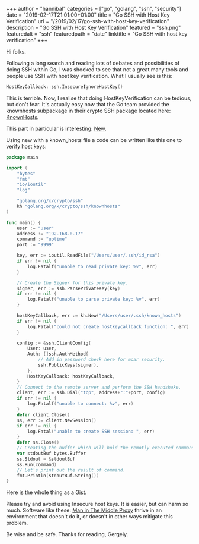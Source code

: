 +++
author = "hannibal"
categories = ["go", "golang", "ssh", "security"]
date = "2019-02-17T21:01:00+01:00"
title = "Go SSH with Host Key Verification"
url = "/2019/02/17/go-ssh-with-host-key-verification"
description = "Go SSH with Host Key Verification"
featured = "ssh.png"
featuredalt = "ssh"
featuredpath = "date"
linktitle = "Go SSH with host key verification"
+++

Hi folks.

Following a long search and reading lots of debates and possibilities of doing SSH within Go, I was shocked to see that not a great many tools and people use SSH with host key verification. What I usually see is this:

~~~go
HostKeyCallback: ssh.InsecureIgnoreHostKey()
~~~

This is terrible. Now, I realise that doing HostKeyVerification can be tedious, but don't fear. It's actually easy
now that the Go team provided the knownhosts subpackage in their crypto SSH package located here:
[KnownHosts](https://godoc.org/golang.org/x/crypto/ssh/knownhosts).

This part in particular is interesting: [New](https://godoc.org/golang.org/x/crypto/ssh/knownhosts#New).

Using new with a known_hosts file a code can be written like this one to verify host keys:

~~~go
package main

import (
	"bytes"
	"fmt"
	"io/ioutil"
	"log"

	"golang.org/x/crypto/ssh"
	kh "golang.org/x/crypto/ssh/knownhosts"
)

func main() {
	user := "user"
	address := "192.168.0.17"
	command := "uptime"
	port := "9999"

	key, err := ioutil.ReadFile("/Users/user/.ssh/id_rsa")
	if err != nil {
		log.Fatalf("unable to read private key: %v", err)
	}

	// Create the Signer for this private key.
	signer, err := ssh.ParsePrivateKey(key)
	if err != nil {
		log.Fatalf("unable to parse private key: %v", err)
	}

	hostKeyCallback, err := kh.New("/Users/user/.ssh/known_hosts")
	if err != nil {
		log.Fatal("could not create hostkeycallback function: ", err)
	}

	config := &ssh.ClientConfig{
		User: user,
		Auth: []ssh.AuthMethod{
			// Add in password check here for moar security.
			ssh.PublicKeys(signer),
		},
		HostKeyCallback: hostKeyCallback,
	}
	// Connect to the remote server and perform the SSH handshake.
	client, err := ssh.Dial("tcp", address+":"+port, config)
	if err != nil {
		log.Fatalf("unable to connect: %v", err)
	}
	defer client.Close()
	ss, err := client.NewSession()
	if err != nil {
		log.Fatal("unable to create SSH session: ", err)
	}
	defer ss.Close()
	// Creating the buffer which will hold the remotly executed command's output.
	var stdoutBuf bytes.Buffer
	ss.Stdout = &stdoutBuf
	ss.Run(command)
	// Let's print out the result of command.
	fmt.Println(stdoutBuf.String())
}
~~~

Here is the whole thing as a [Gist](https://gist.github.com/Skarlso/34321a230cf0245018288686c9e70b2d).

Please try and avoid using Insecure host keys. It is easier, but can harm so much. Software like these:
[Man in The Middle Proxy](https://mitmproxy.org/) thrive in an environment that doesn't do it, or doesn't in other ways
mitigate this problem.

Be wise and be safe.
Thanks for reading,
Gergely.